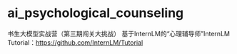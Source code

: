 # ai_psychological_counseling
书生大模型实战营（第三期闯关大挑战） 基于InternLM的“心理辅导师”InternLM Tutorial：https://github.com/InternLM/Tutorial
